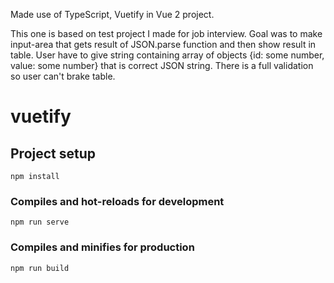 Made use of TypeScript, Vuetify in Vue 2 project.

This one is based on test project I made for job interview.
Goal was to make input-area that gets result of JSON.parse function and then show result in table.
User have to give string containing array of objects {id: some number, value: some number} that is correct JSON string.
There is a full validation so user can't brake table.


# vuetify

## Project setup
```
npm install
```

### Compiles and hot-reloads for development
```
npm run serve
```

### Compiles and minifies for production
```
npm run build
```
